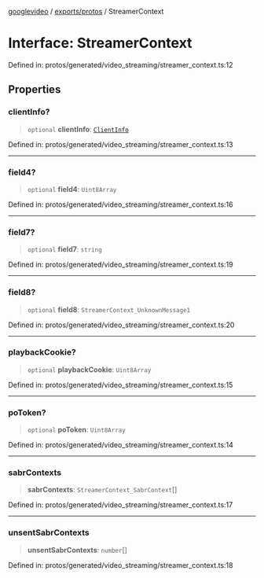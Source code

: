 [googlevideo](../../../README.md) / [exports/protos](../README.md) / StreamerContext

# Interface: StreamerContext

Defined in: protos/generated/video\_streaming/streamer\_context.ts:12

## Properties

### clientInfo?

> `optional` **clientInfo**: [`ClientInfo`](ClientInfo.md)

Defined in: protos/generated/video\_streaming/streamer\_context.ts:13

***

### field4?

> `optional` **field4**: `Uint8Array`

Defined in: protos/generated/video\_streaming/streamer\_context.ts:16

***

### field7?

> `optional` **field7**: `string`

Defined in: protos/generated/video\_streaming/streamer\_context.ts:19

***

### field8?

> `optional` **field8**: `StreamerContext_UnknownMessage1`

Defined in: protos/generated/video\_streaming/streamer\_context.ts:20

***

### playbackCookie?

> `optional` **playbackCookie**: `Uint8Array`

Defined in: protos/generated/video\_streaming/streamer\_context.ts:15

***

### poToken?

> `optional` **poToken**: `Uint8Array`

Defined in: protos/generated/video\_streaming/streamer\_context.ts:14

***

### sabrContexts

> **sabrContexts**: `StreamerContext_SabrContext`[]

Defined in: protos/generated/video\_streaming/streamer\_context.ts:17

***

### unsentSabrContexts

> **unsentSabrContexts**: `number`[]

Defined in: protos/generated/video\_streaming/streamer\_context.ts:18
